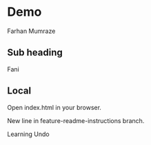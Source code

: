 # Demo

Farhan Mumraze

## Sub heading

Fani

## Local

Open index.html in your browser.

New line in feature-readme-instructions branch.

Learning Undo 